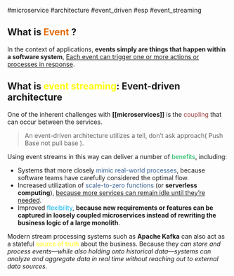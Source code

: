 #microservice #architecture #event_driven
#esp #event_streaming 

## What is <font color="#e36c09">Event</font> ?
In the context of applications, **events simply are things that happen within a software system**, <u>Each event  can trigger one or more actions or processes in response</u>. 

## What is <font color="#ffff00">event streaming</font>: Event-driven architecture
One of the inherent challenges with **[[microservices]]** is the <font color="#953734">coupling</font> that can occur between the services.
> An event-driven architecture utilizes a tell, don’t ask approach( Push Base not pull base ).

Using event streams in this way can deliver a number of <font color="#00b050">benefits</font>, including:
* Systems that more closely <font color="#366092">mimic real-world processes</font>, because software teams have carefully considered the optimal flow.
* Increased utilization of <font color="#366092">scale-to-zero functions</font> (or **serverless computing**), <u>because more services can remain idle until they’re needed</u>.
* Improved <font color="#00b0f0">flexibility</font>, **because new requirements or features can be captured in loosely coupled microservices instead of rewriting the business logic of a large monolith**.

Modern stream processing systems such as **Apache Kafka** can also act as a stateful <font color="#ffff00">source of truth</font> about the business. Because they *can store and process events—while also holding onto historical data—systems can analyze and aggregate data in real time without reaching out to external data sources.*

